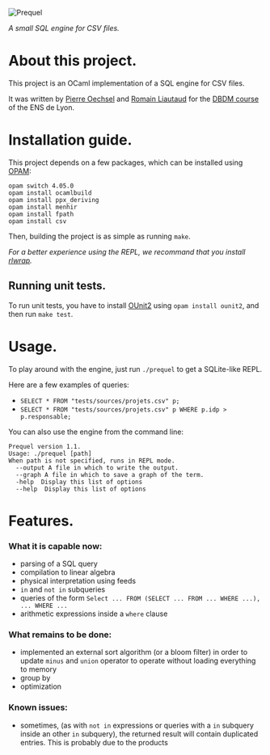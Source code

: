 ![Prequel](http://amaia.at/prequel.png)

*A small SQL engine for CSV files.*


# About this project.

This project is an OCaml implementation of a SQL engine for CSV files.

It was written by [Pierre Oechsel](https://github.com/poechsel) and [Romain Liautaud](https://github.com/liautaud) for the [DBDM course](https://perso.liris.cnrs.fr/emmanuel.coquery/dbdm/DBDM-2018-project.html) of the ENS de Lyon.


# Installation guide.

This project depends on a few packages, which can be installed using [OPAM](https://opam.ocaml.org/doc/Install.html):
```
opam switch 4.05.0
opam install ocamlbuild
opam install ppx_deriving
opam install menhir
opam install fpath
opam install csv
```

Then, building the project is as simple as running `make`.

_For a better experience using the REPL, we recommand that you install [rlwrap](https://github.com/hanslub42/rlwrap)._


## Running unit tests.

To run unit tests, you have to install [OUnit2](http://ounit.forge.ocamlcore.org/api-ounit/OUnit2.html) using `opam install ounit2`, and then run `make test`.


# Usage.

To play around with the engine, just run `./prequel` to get a SQLite-like REPL.

Here are a few examples of queries:

- `SELECT * FROM "tests/sources/projets.csv" p;`
- `SELECT * FROM "tests/sources/projets.csv" p WHERE p.idp > p.responsable;`

You can also use the engine from the command line:
```
Prequel version 1.1.
Usage: ./prequel [path]
When path is not specified, runs in REPL mode.
  --output A file in which to write the output.
  --graph A file in which to save a graph of the term.
  -help  Display this list of options
  --help  Display this list of options
```


# Features.

### What it is capable now:

- parsing of a SQL query
- compilation to linear algebra
- physical interpretation using feeds
- `in` and `not in` subqueries
- queries of the form `Select ... FROM (SELECT ... FROM ... WHERE ...), ... WHERE ...`
- arithmetic expressions inside a `where` clause

### What remains to be done:

- implemented an external sort algorithm (or a bloom filter) in order to update `minus` and `union` operator to operate without loading everything to memory
- group by
- optimization

### Known issues:

- sometimes, (as with `not in` expressions or queries with a `in` subquery inside an other `in` subquery), the returned result will contain duplicated entries. This is probably due to the products
